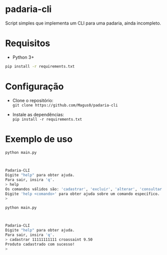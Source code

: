 # padaria-cli

Script simples que implementa um CLI para uma padaria, ainda incompleto.

# Requisitos
  * Python 3+

```bash
pip install -r requirements.txt
```

# Configuração
- Clone o repositório:  
`git clone https://github.com/Magus0/padaria-cli`

- Instale as dependências:  
`pip install -r requirements.txt`

# Exemplo de uso

```bash
python main.py
         


Padaria-CLI
Digite "help" para obter ajuda.
Para sair, insira 'q'.
> help
Os comandos válidos são: 'cadastrar', 'excluir', 'alterar', 'consultar'.
Digite 'help <comando>' para obter ajuda sobre um comando específico.
>
```

```bash
python main.py
         


Padaria-CLI
Digite "help" para obter ajuda.
Para sair, insira 'q'.
> cadastrar 11111111111 croassaint 9.50
Produto cadastrado com sucesso!
> 
```
